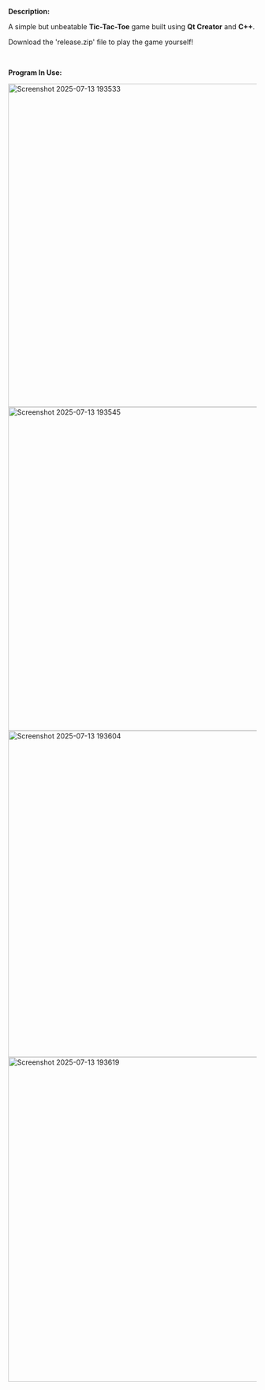 **Description:**

A simple but unbeatable **Tic-Tac-Toe** game built using **Qt Creator** and **C++**.  

Download the 'release.zip' file to play the game yourself!

<br /> 

**Program In Use:**

<img width="526" height="655" alt="Screenshot 2025-07-13 193533" src="https://github.com/user-attachments/assets/7f0ec235-a8a8-4f3e-b0a6-219154761747" />

<img width="528" height="656" alt="Screenshot 2025-07-13 193545" src="https://github.com/user-attachments/assets/2d7a3aad-40a3-4859-8864-80e097e35c37" />

<img width="529" height="661" alt="Screenshot 2025-07-13 193604" src="https://github.com/user-attachments/assets/420f0492-c224-44b8-9349-b1fc6f188895" />

<img width="529" height="658" alt="Screenshot 2025-07-13 193619" src="https://github.com/user-attachments/assets/93b588eb-e781-472b-8256-a8001cb30006" />
